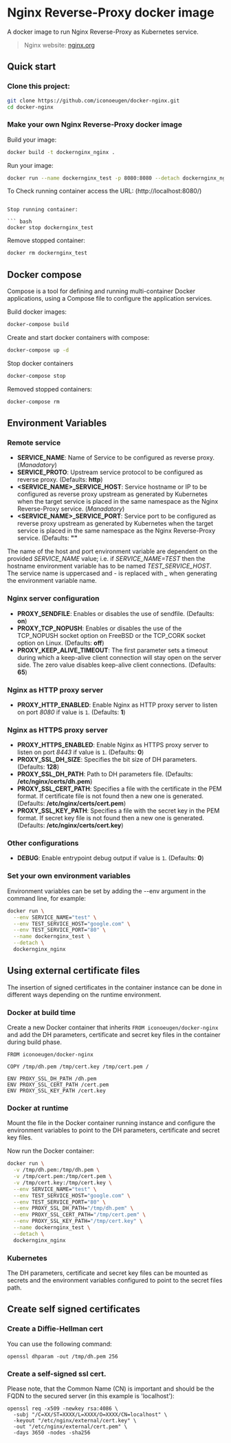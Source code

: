 # Nginx Reverse-Proxy docker image

A docker image to run Nginx Reverse-Proxy as Kubernetes service.

> Nginx website: [nginx.org](http://nginx.org/)

## Quick start

### Clone this project:

``` bash
git clone https://github.com/iconoeugen/docker-nginx.git
cd docker-nginx
```

### Make your own Nginx Reverse-Proxy docker image

Build your image:

``` bash
docker build -t dockernginx_nginx .
```

Run your image:

``` bash
docker run --name dockernginx_test -p 8080:8080 --detach dockernginx_nginx
```

To Check running container access the URL: (http://localhost:8080/)
```

Stop running container:

``` bash
docker stop dockernginx_test
```

Remove stopped container:

``` bash
docker rm dockernginx_test
```

## Docker compose

Compose is a tool for defining and running multi-container Docker applications, using a Compose file  to configure
the application services.

Build docker images:

``` bash
docker-compose build
```

Create and start docker containers with compose:

``` bash
docker-compose up -d
```

Stop docker containers

``` bash
docker-compose stop
```

Removed stopped containers:

``` bash
docker-compose rm
```

## Environment Variables

### Remote service
- **SERVICE_NAME**: Name of Service to be configured as reverse proxy. (*Manadatory*)
- **SERVICE_PROTO**: Upstream service protocol to be configured as reverse proxy. (Defaults: **http**)
- **\<SERVICE_NAME\>\_SERVICE_HOST**: Service hostname or IP to be configured as reverse proxy upstream as generated by Kubernetes when the target service is placed in the same namespace as the Nginx Reverse-Proxy service. (*Manadatory*)
- **\<SERVICE_NAME\>\_SERVICE_PORT**: Service port to be configured as reverse proxy upstream as generated by Kubernetes when the target service is placed in the same namespace as the Nginx Reverse-Proxy service. (Defaults: **""**

The name of the host and port environment variable are dependent on the provided *SERVICE_NAME* value; i.e. if *SERVICE_NAME=TEST* then the hostname environment variable has to be named *TEST_SERVICE_HOST*.
The service name is uppercased and *-* is replaced with *_* when generating the environment variable name.

### Nginx server configuration

- **PROXY_SENDFILE**: Enables or disables the use of sendfile. (Defaults: **on**)
- **PROXY_TCP_NOPUSH**: Enables or disables the use of the TCP_NOPUSH socket option on FreeBSD or the TCP_CORK socket option on Linux. (Defaults: **off**)
- **PROXY_KEEP_ALIVE_TIMEOUT**: The first parameter sets a timeout during which a keep-alive client connection will stay open on the server side. The zero value disables keep-alive client connections. (Defaults: **65**)

### Nginx as HTTP proxy server

- **PROXY_HTTP_ENABLED**: Enable Nginx as HTTP proxy server to listen on port *8080* if value is `1`. (Defaults: **1**)

### Nginx as HTTPS proxy server

- **PROXY_HTTPS_ENABLED**: Enable Nginx as HTTPS proxy server to listen on port *8443* if value is `1`. (Defaults: **0**)
- **PROXY_SSL_DH_SIZE**: Specifies the bit size of DH parameters. (Defaults: **128**)
- **PROXY_SSL_DH_PATH**: Path to DH parameters file. (Defaults: **/etc/nginx/certs/dh.pem**)
- **PROXY_SSL_CERT_PATH**: Specifies a file with the certificate in the PEM format. If certificate file is not found then a new one is generated. (Defaults: **/etc/nginx/certs/cert.pem**)
- **PROXY_SSL_KEY_PATH**: Specifies a file with the secret key in the PEM format. If secret key file is not found then a new one is generated. (Defaults: **/etc/nginx/certs/cert.key**)

### Other configurations

- **DEBUG**: Enable entrypoint debug output if value is `1`. (Defaults: **0**)

### Set your own environment variables

Environment variables can be set by adding the --env argument in the command line, for example:

``` bash
docker run \
  --env SERVICE_NAME="test" \
  --env TEST_SERVICE_HOST="google.com" \
  --env TEST_SERVICE_PORT="80" \
  --name dockernginx_test \
  --detach \
  dockernginx_nginx
```

## Using external certificate files

The insertion of signed certificates in the container instance can be done in different ways depending on the runtime environment.

### Docker at build time

Create a new Docker container that inherits `FROM iconoeugen/docker-nginx` and add the DH parameters, certificate and secret key files in the container during build phase.

```
FROM iconoeugen/docker-nginx

COPY /tmp/dh.pem /tmp/cert.key /tmp/cert.pem /

ENV PROXY_SSL_DH_PATH /dh.pem
ENV PROXY_SSL_CERT_PATH /cert.pem
ENV PROXY_SSL_KEY_PATH /cert.key
```

### Docker at runtime

Mount the file in the Docker container running instance and configure the environment variables to point to the DH parameters, certificate and secret key files.

Now run the Docker container:

``` bash
docker run \
  -v /tmp/dh.pem:/tmp/dh.pem \
  -v /tmp/cert.pem:/tmp/cert.pem \
  -v /tmp/cert.key:/tmp/cert.key \
  --env SERVICE_NAME="test" \
  --env TEST_SERVICE_HOST="google.com" \
  --env TEST_SERVICE_PORT="80" \
  --env PROXY_SSL_DH_PATH="/tmp/dh.pem" \
  --env PROXY_SSL_CERT_PATH="/tmp/cert.pem" \
  --env PROXY_SSL_KEY_PATH="/tmp/cert.key" \
  --name dockernginx_test \
  --detach \
  dockernginx_nginx
```

### Kubernetes

The DH parameters, certificate and secret key files can be mounted as secrets and the environment variables configured to point to the secret files path.


## Create self signed certificates

### Create a Diffie-Hellman cert

You can use the following command:

```
openssl dhparam -out /tmp/dh.pem 256
```

### Create a self-signed ssl cert. 

Please note, that the Common Name (CN) is important and should be the FQDN to the secured server (in this example is 'localhost'):

```
openssl req -x509 -newkey rsa:4086 \
  -subj "/C=XX/ST=XXXX/L=XXXX/O=XXXX/CN=localhost" \
  -keyout "/etc/nginx/external/cert.key" \
  -out "/etc/nginx/external/cert.pem" \
  -days 3650 -nodes -sha256
```
